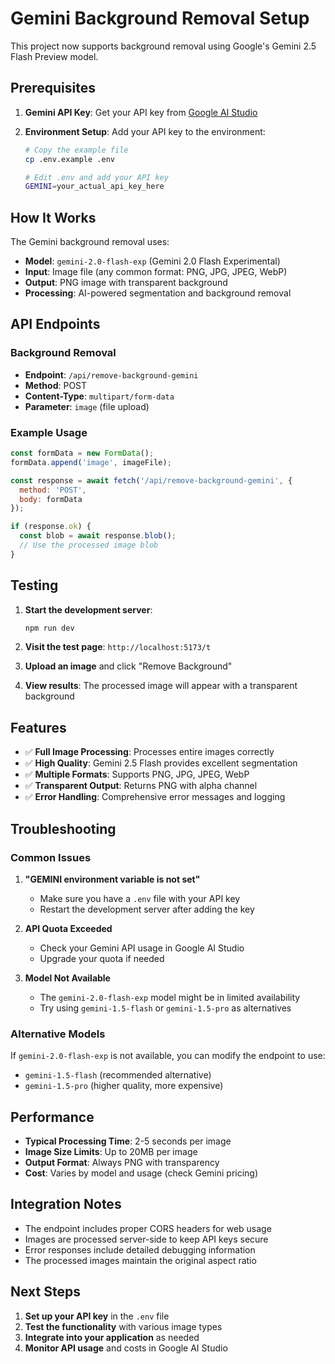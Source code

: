 # Gemini Background Removal Setup

This project now supports background removal using Google's Gemini 2.5 Flash Preview model.

## Prerequisites

1. **Gemini API Key**: Get your API key from [Google AI Studio](https://aistudio.google.com/apikey)

2. **Environment Setup**: Add your API key to the environment:
   ```bash
   # Copy the example file
   cp .env.example .env

   # Edit .env and add your API key
   GEMINI=your_actual_api_key_here
   ```

## How It Works

The Gemini background removal uses:
- **Model**: `gemini-2.0-flash-exp` (Gemini 2.0 Flash Experimental)
- **Input**: Image file (any common format: PNG, JPG, JPEG, WebP)
- **Output**: PNG image with transparent background
- **Processing**: AI-powered segmentation and background removal

## API Endpoints

### Background Removal
- **Endpoint**: `/api/remove-background-gemini`
- **Method**: POST
- **Content-Type**: `multipart/form-data`
- **Parameter**: `image` (file upload)

### Example Usage

```javascript
const formData = new FormData();
formData.append('image', imageFile);

const response = await fetch('/api/remove-background-gemini', {
  method: 'POST',
  body: formData
});

if (response.ok) {
  const blob = await response.blob();
  // Use the processed image blob
}
```

## Testing

1. **Start the development server**:
   ```bash
   npm run dev
   ```

2. **Visit the test page**: `http://localhost:5173/t`

3. **Upload an image** and click "Remove Background"

4. **View results**: The processed image will appear with a transparent background

## Features

- ✅ **Full Image Processing**: Processes entire images correctly
- ✅ **High Quality**: Gemini 2.5 Flash provides excellent segmentation
- ✅ **Multiple Formats**: Supports PNG, JPG, JPEG, WebP
- ✅ **Transparent Output**: Returns PNG with alpha channel
- ✅ **Error Handling**: Comprehensive error messages and logging

## Troubleshooting

### Common Issues

1. **"GEMINI environment variable is not set"**
   - Make sure you have a `.env` file with your API key
   - Restart the development server after adding the key

2. **API Quota Exceeded**
   - Check your Gemini API usage in Google AI Studio
   - Upgrade your quota if needed

3. **Model Not Available**
   - The `gemini-2.0-flash-exp` model might be in limited availability
   - Try using `gemini-1.5-flash` or `gemini-1.5-pro` as alternatives

### Alternative Models

If `gemini-2.0-flash-exp` is not available, you can modify the endpoint to use:
- `gemini-1.5-flash` (recommended alternative)
- `gemini-1.5-pro` (higher quality, more expensive)

## Performance

- **Typical Processing Time**: 2-5 seconds per image
- **Image Size Limits**: Up to 20MB per image
- **Output Format**: Always PNG with transparency
- **Cost**: Varies by model and usage (check Gemini pricing)

## Integration Notes

- The endpoint includes proper CORS headers for web usage
- Images are processed server-side to keep API keys secure
- Error responses include detailed debugging information
- The processed images maintain the original aspect ratio

## Next Steps

1. **Set up your API key** in the `.env` file
2. **Test the functionality** with various image types
3. **Integrate into your application** as needed
4. **Monitor API usage** and costs in Google AI Studio

